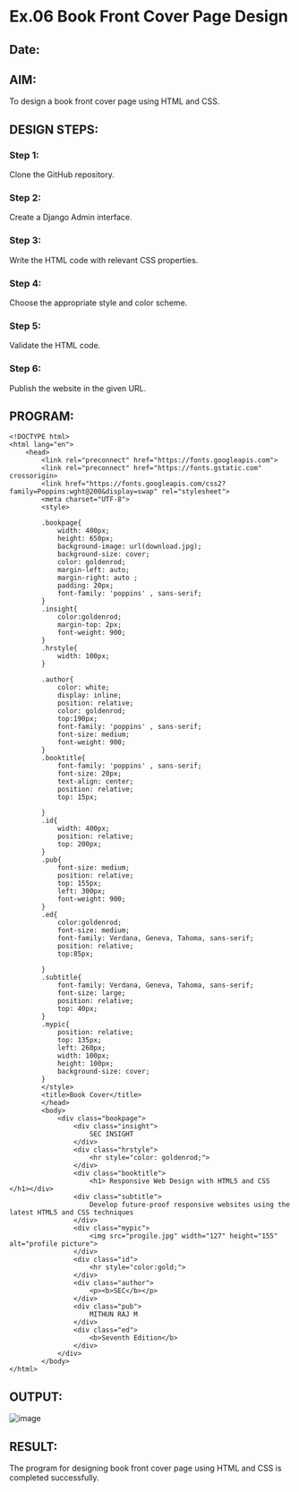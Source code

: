 # Ex.06 Book Front Cover Page Design
## Date:

## AIM:
To design a book front cover page using HTML and CSS.

## DESIGN STEPS:

### Step 1:
Clone the GitHub repository.

### Step 2:
Create a Django Admin interface.

### Step 3:
Write the HTML code with relevant CSS properties.

### Step 4:
Choose the appropriate style and color scheme.

### Step 5:
Validate the HTML code.

### Step 6:
Publish the website in the given URL.

## PROGRAM:
```
<!DOCTYPE html>
<html lang="en">
    <head>
        <link rel="preconnect" href="https://fonts.googleapis.com">
        <link rel="preconnect" href="https://fonts.gstatic.com" crossorigin>
        <link href="https://fonts.googleapis.com/css2?family=Poppins:wght@200&display=swap" rel="stylesheet">
        <meta charset="UTF-8">
        <style>

        .bookpage{
            width: 400px;
            height: 650px;
            background-image: url(download.jpg);
            background-size: cover;
            color: goldenrod;
            margin-left: auto;
            margin-right: auto ;
            padding: 20px;
            font-family: 'poppins' , sans-serif;
        }
        .insight{
            color:goldenrod;
            margin-top: 2px;
            font-weight: 900;
        }
        .hrstyle{
            width: 100px;
        }

        .author{
            color: white;
            display: inline;
            position: relative;
            color: goldenrod;
            top:190px;
            font-family: 'poppins' , sans-serif;
            font-size: medium;
            font-weight: 900;
        }
        .booktitle{
            font-family: 'poppins' , sans-serif;
            font-size: 20px;
            text-align: center;
            position: relative;
            top: 15px;

        }
        .id{
            width: 400px;
            position: relative;
            top: 200px;
        }
        .pub{
            font-size: medium;
            position: relative;
            top: 155px;
            left: 300px;
            font-weight: 900;
        }
        .ed{
            color:goldenrod;
            font-size: medium;
            font-family: Verdana, Geneva, Tahoma, sans-serif;
            position: relative;
            top:85px;

        }
        .subtitle{
            font-family: Verdana, Geneva, Tahoma, sans-serif;
            font-size: large;
            position: relative;
            top: 40px;
        }
        .mypic{
            position: relative;
            top: 135px;
            left: 260px;
            width: 100px;
            height: 100px;
            background-size: cover;
        }
        </style>
        <title>Book Cover</title>
        </head>
        <body>
            <div class="bookpage">
                <div class="insight">
                    SEC INSIGHT
                </div>
                <div class="hrstyle">
                    <hr style="color: goldenrod;">
                </div>
                <div class="booktitle">
                    <h1> Responsive Web Design with HTML5 and CSS </h1></div>
                <div class="subtitle">
                    Develop future-proof responsive websites using the latest HTML5 and CSS techniques
                </div>
                <div class="mypic">
                    <img src="progile.jpg" width="127" height="155" alt="profile picture">
                </div>
                <div class="id">
                    <hr style="color:gold;">
                </div>
                <div class="author">
                    <p><b>SEC</b></p>
                </div>
                <div class="pub">
                    MITHUN RAJ M
                </div>
                <div class="ed">
                    <b>Seventh Edition</b>
                </div>
            </div> 
        </body> 
</html>

```
## OUTPUT:

![image](https://github.com/Jerushli/cover/assets/120041243/2bf4633b-4bef-4e46-8bec-fbb238ebff46)


## RESULT:
The program for designing book front cover page using HTML and CSS is completed successfully.
